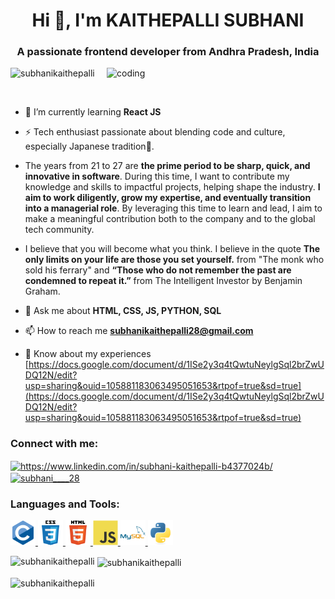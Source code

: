<h1 align="center">Hi 👋, I'm KAITHEPALLI SUBHANI</h1>
<h3 align="center">A passionate frontend developer from Andhra Pradesh, India</h3>
<img align="right" alt="coding" width="350"src="https://nidhish-pareek.netlify.app/_next/static/media/undraw_developer_activity_re_39tg.af87fb12.svg">

<p align="left"> <img src="https://komarev.com/ghpvc/?username=subhanikaithepalli&label=Profile%20views&color=0e75b6&style=flat" alt="subhanikaithepalli" /> </p>

<p align="left"> <a href="https://twitter.com/" target="blank"><img src="https://img.shields.io/twitter/follow/?logo=twitter&style=for-the-badge" alt="" /></a> </p>

- 🌱 I’m currently learning **React JS**

- ⚡ Tech enthusiast passionate about blending code and culture, especially Japanese tradition🎌.
- The years from 21 to 27 are **the prime period to be sharp, quick, and innovative in software**. During this time, I want to contribute my knowledge and skills to impactful projects, helping shape the industry. **I aim to work diligently, grow my expertise, and eventually transition into a managerial role**. By leveraging this time to learn and lead, I aim to make a meaningful contribution both to the company and to the global tech community.
- I believe that you will become what you think. I believe in the quote **The only limits on your life are those you set yourself.** from "The monk who sold his ferrary" and **“Those who do not remember the past are condemned to repeat it.”** from The Intelligent Investor by Benjamin Graham.

- 💬 Ask me about **HTML, CSS, JS, PYTHON, SQL**

- 📫 How to reach me **subhanikaithepalli28@gmail.com**

- 📄 Know about my experiences [https://docs.google.com/document/d/1ISe2y3q4tQwtuNeylgSql2brZwUDQ12N/edit?usp=sharing&ouid=105881183063495051653&rtpof=true&sd=true](https://docs.google.com/document/d/1ISe2y3q4tQwtuNeylgSql2brZwUDQ12N/edit?usp=sharing&ouid=105881183063495051653&rtpof=true&sd=true)

<h3 align="left">Connect with me:</h3>
<p align="left">
<a href="https://www.linkedin.com/in/subhani-kaithepalli-b4377024b/" target="blank"><img align="center" src="https://raw.githubusercontent.com/rahuldkjain/github-profile-readme-generator/master/src/images/icons/Social/linked-in-alt.svg" alt="https://www.linkedin.com/in/subhani-kaithepalli-b4377024b/" height="30" width="40" /></a>
<a href="https://instagram.com/subhani____28" target="blank"><img align="center" src="https://raw.githubusercontent.com/rahuldkjain/github-profile-readme-generator/master/src/images/icons/Social/instagram.svg" alt="subhani____28" height="30" width="40" /></a>
</p>

<h3 align="left">Languages and Tools:</h3>
<p align="left"> <a href="https://www.cprogramming.com/" target="_blank" rel="noreferrer"> <img src="https://raw.githubusercontent.com/devicons/devicon/master/icons/c/c-original.svg" alt="c" width="40" height="40"/> </a> <a href="https://www.w3schools.com/css/" target="_blank" rel="noreferrer"> <img src="https://raw.githubusercontent.com/devicons/devicon/master/icons/css3/css3-original-wordmark.svg" alt="css3" width="40" height="40"/> </a> <a href="https://www.w3.org/html/" target="_blank" rel="noreferrer"> <img src="https://raw.githubusercontent.com/devicons/devicon/master/icons/html5/html5-original-wordmark.svg" alt="html5" width="40" height="40"/> </a> <a href="https://developer.mozilla.org/en-US/docs/Web/JavaScript" target="_blank" rel="noreferrer"> <img src="https://raw.githubusercontent.com/devicons/devicon/master/icons/javascript/javascript-original.svg" alt="javascript" width="40" height="40"/> </a> <a href="https://www.mysql.com/" target="_blank" rel="noreferrer"> <img src="https://raw.githubusercontent.com/devicons/devicon/master/icons/mysql/mysql-original-wordmark.svg" alt="mysql" width="40" height="40"/> </a> <a href="https://www.python.org" target="_blank" rel="noreferrer"> <img src="https://raw.githubusercontent.com/devicons/devicon/master/icons/python/python-original.svg" alt="python" width="40" height="40"/> </a> </p>

<p><img align="left" src="https://github-readme-stats.vercel.app/api/top-langs?username=subhanikaithepalli&show_icons=true&locale=en&layout=compact" alt="subhanikaithepalli" /></p>

<p>&nbsp;<img align="center" src="https://github-readme-stats.vercel.app/api?username=subhanikaithepalli&show_icons=true&locale=en" alt="subhanikaithepalli" /></p>

<p><img align="center" src="https://github-readme-streak-stats.herokuapp.com/?user=subhanikaithepalli&" alt="subhanikaithepalli" /></p>
